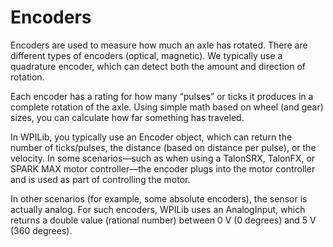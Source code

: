 # Encoders

Encoders are used to measure how much an axle has rotated. There are different types of encoders (optical, magnetic). We typically use a quadrature encoder, which can detect both the amount and direction of rotation.

Each encoder has a rating for how many “pulses” or ticks it produces in a complete rotation of the axle. Using simple math based on wheel (and gear) sizes, you can calculate how far something has traveled.

In WPILib, you typically use an Encoder object, which can return the number of ticks/pulses, the distance (based on distance per pulse), or the velocity. In some scenarios—such as when using a TalonSRX, TalonFX, or SPARK MAX motor controller—the encoder plugs into the motor controller and is used as part of controlling the motor.

In other scenarios (for example, some absolute encoders), the sensor is actually analog. For such encoders, WPILib uses an AnalogInput, which returns a double value (rational number) between 0 V (0 degrees) and 5 V (360 degrees).
